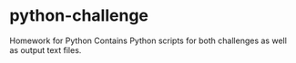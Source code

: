 # python-challenge
Homework for Python
Contains Python scripts for both challenges as well as output text files.
